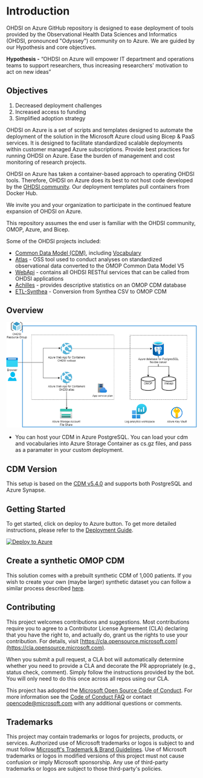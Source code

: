 # Introduction

OHDSI on Azure GitHub repository is designed to ease deployment of tools provided by the Observational Health Data Sciences and Informatics (OHDSI, pronounced "Odyssey") community on to Azure. We are guided by our Hypothesis and core objectives.

**Hypothesis -** “OHDSI on Azure will empower IT department and operations teams to support researchers, thus increasing researchers' motivation to act on new ideas”

## Objectives

1. Decreased deployment challenges
2. Increased access to funding
3. Simplified adoption strategy

OHDSI on Azure is a set of scripts and templates designed to automate the deployment of the solution in the Microsoft Azure cloud using Bicep & PaaS services. It is designed to facilitate standardized scalable deployments within customer managed Azure subscriptions. Provide best practices for running OHDSI on Azure. Ease the burden of management and cost monitoring of research projects.

OHDSI on Azure has taken a container-based approach to operating OHDSI tools. Therefore, OHDSI on Azure does its best to not host code developed by the [OHDSI community](https://github.com/OHDSI). Our deployment templates pull containers from Docker Hub.

We invite you and your organization to participate in the continued feature expansion of OHDSI on Azure.

This repository assumes the end user is familiar with the OHDSI community, OMOP, Azure, and Bicep.

Some of the OHDSI projects included:

* [Common Data Model (CDM)](https://github.com/OHDSI/CommonDataModel), including [Vocabulary](https://github.com/OHDSI/Vocabulary-v5.0)
* [Atlas](https://github.com/OHDSI/Atlas) - OSS tool used to conduct analyses on standardized observational data converted to the OMOP Common Data Model V5
* [WebApi](https://github.com/OHDSI/WebAPI) - contains all OHDSI RESTful services that can be called from OHDSI applications
* [Achilles](https://github.com/OHDSI/Achilles) - provides descriptive statistics on an OMOP CDM database
* [ETL-Synthea](https://github.com/OHDSI/ETL-Synthea) - Conversion from Synthea CSV to OMOP CDM

## Overview

![alt text](./docs/media/OHDSIonAzure.png "Architecture")

* You can host your CDM in Azure PostgreSQL. You can load your cdm and vocabularies into Azure Storage Container as cs.gz files, and pass as a paramater in your custom deployment.

## CDM Version

This setup is based on the [CDM v5.4.0](https://github.com/OHDSI/CommonDataModel/tree/main/inst/ddl/5.4) and supports both PostgreSQL and Azure Synapse.

## Getting Started

To get started, click on deploy to Azure button.
To get more detailed instructions, please refer to the [Deployment Guide](./docs/DeploymentGuide.md).

[![Deploy to Azure](https://aka.ms/deploytoazurebutton)](https://portal.azure.com/#create/Microsoft.Template/uri/https%3A%2F%2Fraw.githubusercontent.com%2Fmicrosoft%2FOHDSIonAzure%2Fv2%2Finfra%2Farm_output%2Fmain.json)

## Create a synthetic OMOP CDM
This solution comes with a prebuilt synthetic CDM of 1,000 patients. If you wish to create your own (maybe larger) synthetic dataset you can follow a similar process described [here](/docs/PrepareSyntheticOMOP.md).

## Contributing

This project welcomes contributions and suggestions.  Most contributions require you to agree to a
Contributor License Agreement (CLA) declaring that you have the right to, and actually do, grant us
the rights to use your contribution. For details, visit [https://cla.opensource.microsoft.com](https://cla.opensource.microsoft.com).

When you submit a pull request, a CLA bot will automatically determine whether you need to provide
a CLA and decorate the PR appropriately (e.g., status check, comment). Simply follow the instructions
provided by the bot. You will only need to do this once across all repos using our CLA.

This project has adopted the [Microsoft Open Source Code of Conduct](https://opensource.microsoft.com/codeofconduct/).
For more information see the [Code of Conduct FAQ](https://opensource.microsoft.com/codeofconduct/faq/) or
contact [opencode@microsoft.com](mailto:opencode@microsoft.com) with any additional questions or comments.

## Trademarks

This project may contain trademarks or logos for projects, products, or services. Authorized use of Microsoft trademarks or logos is subject to and must follow [Microsoft's Trademark & Brand Guidelines](https://www.microsoft.com/en-us/legal/intellectualproperty/trademarks/usage/general).
Use of Microsoft trademarks or logos in modified versions of this project must not cause confusion or imply Microsoft sponsorship.
Any use of third-party trademarks or logos are subject to those third-party's policies.
